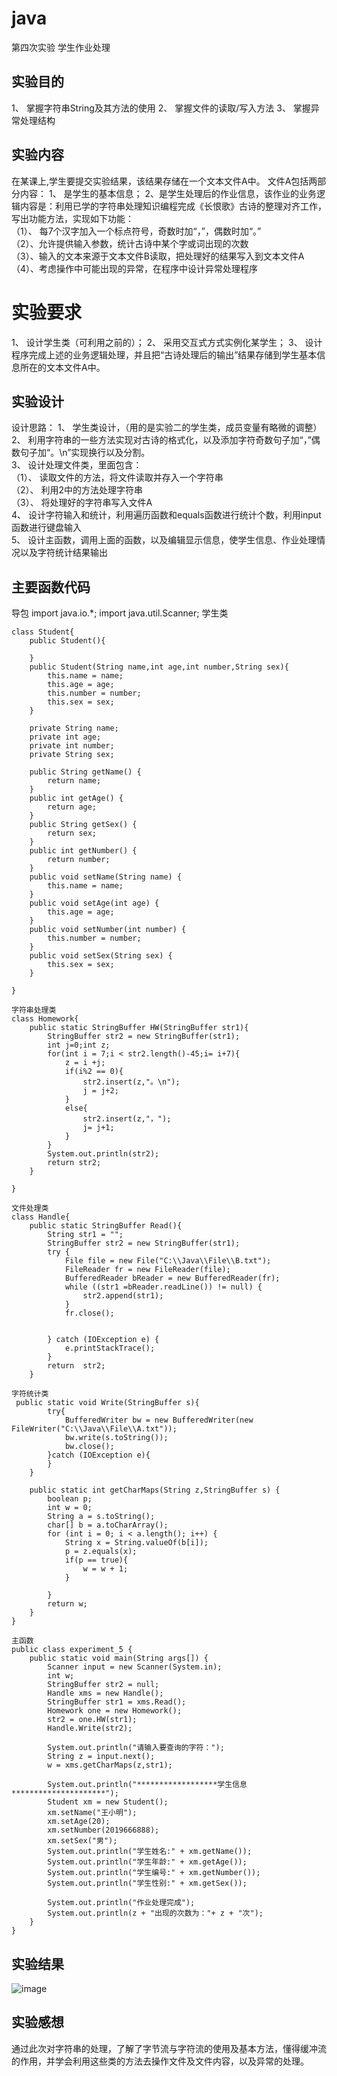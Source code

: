 #  java
第四次实验
学生作业处理

##  实验目的
1、 掌握字符串String及其方法的使用
2、 掌握文件的读取/写入方法
3、 掌握异常处理结构

##  实验内容
在某课上,学生要提交实验结果，该结果存储在一个文本文件A中。
文件A包括两部分内容： 
1、 是学生的基本信息； 
2、是学生处理后的作业信息，该作业的业务逻辑内容是：利用已学的字符串处理知识编程完成《长恨歌》古诗的整理对齐工作，写出功能方法，实现如下功能：  
（1）、 每7个汉字加入一个标点符号，奇数时加“，”，偶数时加“。”  
（2）、允许提供输入参数，统计古诗中某个字或词出现的次数  
（3）、输入的文本来源于文本文件B读取，把处理好的结果写入到文本文件A  
（4）、考虑操作中可能出现的异常，在程序中设计异常处理程序  
#  实验要求
1、 设计学生类（可利用之前的）；
2、 采用交互式方式实例化某学生；
3、 设计程序完成上述的业务逻辑处理，并且把“古诗处理后的输出”结果存储到学生基本信息所在的文本文件A中。

##  实验设计
设计思路：
1、 学生类设计，（用的是实验二的学生类，成员变量有略微的调整）  
2、 利用字符串的一些方法实现对古诗的格式化，以及添加字符奇数句子加“，”偶数句子加“。\n”实现换行以及分割。  
3、 设计处理文件类，里面包含：   
 （1）、 读取文件的方法，将文件读取并存入一个字符串  
 （2）、 利用2中的方法处理字符串  
 （3）、 将处理好的字符串写入文件A   
4、 设计字符输入和统计，利用遍历函数和equals函数进行统计个数，利用input函数进行键盘输入  
5、 设计主函数，调用上面的函数，以及编辑显示信息，使学生信息、作业处理情况以及字符统计结果输出  
##  主要函数代码
导包
import java.io.*;
import java.util.Scanner;
学生类
```
class Student{
    public Student(){

    }
    public Student(String name,int age,int number,String sex){
        this.name = name;
        this.age = age;
        this.number = number;
        this.sex = sex;
    }

    private String name;
    private int age;
    private int number;
    private String sex;

    public String getName() {
        return name;
    }
    public int getAge() {
        return age;
    }
    public String getSex() {
        return sex;
    }
    public int getNumber() {
        return number;
    }
    public void setName(String name) {
        this.name = name;
    }
    public void setAge(int age) {
        this.age = age;
    }
    public void setNumber(int number) {
        this.number = number;
    }
    public void setSex(String sex) {
        this.sex = sex;
    }

}

字符串处理类
class Homework{
    public static StringBuffer HW(StringBuffer str1){
        StringBuffer str2 = new StringBuffer(str1);
        int j=0;int z;
        for(int i = 7;i < str2.length()-45;i= i+7){
            z = i +j;
            if(i%2 == 0){
                str2.insert(z,"。\n");
                j = j+2;
            }
            else{
                str2.insert(z,"，");
                j= j+1;
            }
        }
        System.out.println(str2);
        return str2;
    }

}

文件处理类
class Handle{
    public static StringBuffer Read(){
        String str1 = "";
        StringBuffer str2 = new StringBuffer(str1);
        try {
            File file = new File("C:\\Java\\File\\B.txt");
            FileReader fr = new FileReader(file);
            BufferedReader bReader = new BufferedReader(fr);
            while ((str1 =bReader.readLine()) != null) {
                str2.append(str1);
            }
            fr.close();


        } catch (IOException e) {
            e.printStackTrace();
        }
        return  str2;
    }

字符统计类
 public static void Write(StringBuffer s){
        try{
            BufferedWriter bw = new BufferedWriter(new FileWriter("C:\\Java\\File\\A.txt"));
            bw.write(s.toString());
            bw.close();
        }catch (IOException e){
        }
    }

    public static int getCharMaps(String z,StringBuffer s) {
        boolean p;
        int w = 0;
        String a = s.toString();
        char[] b = a.toCharArray();
        for (int i = 0; i < a.length(); i++) {
            String x = String.valueOf(b[i]);
            p = z.equals(x);
            if(p == true){
                w = w + 1;
            }

        }
        return w;
    }
}

主函数
public class experiment_5 {
    public static void main(String args[]) {
        Scanner input = new Scanner(System.in);
        int w;
        StringBuffer str2 = null;
        Handle xms = new Handle();
        StringBuffer str1 = xms.Read();
        Homework one = new Homework();
        str2 = one.HW(str1);
        Handle.Write(str2);

        System.out.println("请输入要查询的字符：");
        String z = input.next();
        w = xms.getCharMaps(z,str1);

        System.out.println("******************学生信息*********************");
        Student xm = new Student();
        xm.setName("王小明");
        xm.setAge(20);
        xm.setNumber(2019666888);
        xm.setSex("男");
        System.out.println("学生姓名:" + xm.getName());
        System.out.println("学生年龄:" + xm.getAge());
        System.out.println("学生编号:" + xm.getNumber());
        System.out.println("学生性别:" + xm.getSex());

        System.out.println("作业处理完成");
        System.out.println(z + "出现的次数为："+ z + "次");
    }
}
```

##  实验结果

![image](https://github.com/liangbiii/JAVA5/blob/main/%E5%BE%AE%E4%BF%A1%E5%9B%BE%E7%89%87_20201209221048.png)

##  实验感想

通过此次对字符串的处理，了解了字节流与字符流的使用及基本方法，懂得缓冲流的作用，并学会利用这些类的方法去操作文件及文件内容，以及异常的处理。
